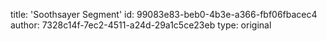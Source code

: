 title: 'Soothsayer Segment'
id: 99083e83-beb0-4b3e-a366-fbf06fbacec4
author: 7328c14f-7ec2-4511-a24d-29a1c5ce23eb
type: original
